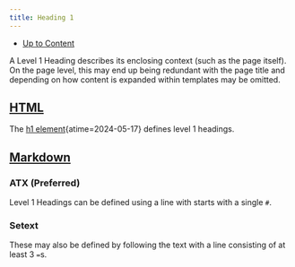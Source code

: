 ```yaml
---
title: Heading 1
---
```


- [Up to Content](content)

A Level 1 Heading describes its enclosing context (such as the page itself).
On the page level, this may end up being redundant with the page title
and depending on how content is expanded within templates may be omitted.

## [HTML](html)

The
[h1 element](https://html.spec.whatwg.org/#the-h1,-h2,-h3,-h4,-h5,-and-h6-elements
"The h1, h2, h3, h4, h5, and h6 elements"){atime=2024-05-17} defines level 1 headings.

## [Markdown](markdown)


### ATX (Preferred)
Level 1 Headings can be defined using a line with starts with a single `#`.

### Setext
These may also be defined by following the text with a line consisting of
at least 3 `=`s.
